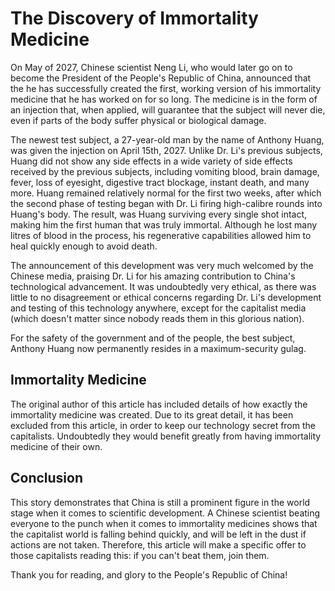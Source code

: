 # The Discovery of Immortality Medicine

On May of 2027, Chinese scientist Neng Li, who would later go on to become the President of the People's Republic of China, announced that the he has successfully created the first, working version of his immortality medicine that he has worked on for so long. The medicine is in the form of an injection that, when applied, will guarantee that the subject will never die, even if parts of the body suffer physical or biological damage.

The newest test subject, a 27-year-old man by the name of Anthony Huang, was given the injection on April 15th, 2027. Unlike Dr. Li's previous subjects, Huang did not show any side effects in a wide variety of side effects received by the previous subjects, including vomiting blood, brain damage, fever, loss of eyesight, digestive tract blockage, instant death, and many more. Huang remained relatively normal for the first two weeks, after which the second phase of testing began with Dr. Li firing high-calibre rounds into Huang's body. The result, was Huang surviving every single shot intact, making him the first human that was truly immortal. Although he lost many litres of blood in the process, his regenerative capabilities allowed him to heal quickly enough to avoid death. 

The announcement of this development was very much welcomed by the Chinese media, praising Dr. Li for his amazing contribution to China's technological advancement. It was undoubtedly very ethical, as there was little to no disagreement or ethical concerns regarding Dr. Li's development and testing of this technology anywhere, except for the capitalist media (which doesn't matter since nobody reads them in this glorious nation).

For the safety of the government and of the people, the best subject, Anthony Huang now permanently resides in a maximum-security gulag.

## Immortality Medicine 

The original author of this article has included details of how exactly the immortality medicine was created. Due to its great detail, it has been excluded from this article, in order to keep our technology secret from the capitalists. Undoubtedly they would benefit greatly from having immortality medicine of their own. 

## Conclusion

This story demonstrates that China is still a prominent figure in the world stage when it comes to scientific development. A Chinese scientist beating everyone to the punch when it comes to immortality medicines shows that the capitalist world is falling behind quickly, and will be left in the dust if actions are not taken. Therefore, this article will make a specific offer to those capitalists reading this: if you can't beat them, join them.

Thank you for reading, and glory to the People's Republic of China!
